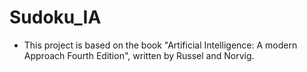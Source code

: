 # Sudoku_IA

* This project is based on the book "Artificial Intelligence: A modern Approach Fourth Edition", written by Russel and Norvig.

